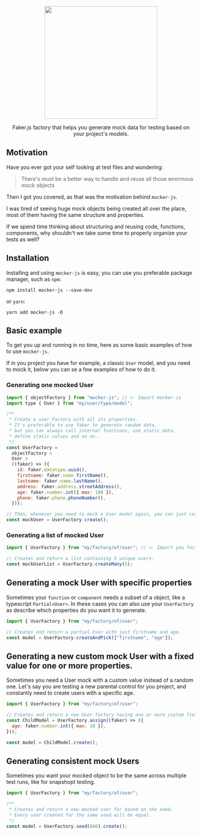 <div align="center">
  <img src="https://tschleuss.github.io/mocker-js/assets/logo.svg" width="300"/>
  <p>Faker.js factory that helps you generate mock data for testing based on your project's models.</p>
</div>

## Motivation

Have you ever got your self looking at test files and wondering:

> There's must be a better way to handle and reuse all those enormous mock objects

Then I got you covered, as that was the motivation behind `mocker-js`.

I was tired of seeing huge mock objects being created all over the place, most of them having the same structure and properties.

If we spend time thinking about structuring and reusing code, functions, components, why shouldn't we take some time to properly organize your tests as well?

## Installation

Installing and using `mocker-js` is easy, you can use you preferable package manager, such as `npm`:

```shell
npm install mocker-js --save-dev
```

or `yarn`:

```shell
yarn add mocker-js -D
```

## Basic example

To get you up and running in no time, here as some basic examples of how to use `mocker-js`.

If in you project you have for example, a classic `User` model, and you need to mock it, below you can se a few examples of how to do it.

### Generating one mocked User

```js
import { objectFactory } from "mocker-js"; // <- Import mocker-js
import type { User } from "my/user/type/model";

/**
 * Create a user Factory with all its properties.
 * It's preferable to use faker to generate random data,
 * but you can always call internal functions, use static data,
 * define static values and so on..
 */
const UserFactory =
  objectFactory <
  User >
  ((faker) => ({
    id: faker.datatype.uuid(),
    firstname: faker.name.firstName(),
    lastname: faker.name.lastName(),
    address: faker.address.streetAddress(),
    age: faker.number.int({ max: 100 }),
    phone: faker.phone.phoneNumber(),
  }));

// Then, whenever you need to mock a User model again, you can just call:
const mockUser = UserFactory.create();
```

### Generating a list of mocked User

```js
import { UserFactory } from "my/factory/of/user"; // <- Import you factory to reuse it

// Creates and return a list containing 5 unique users.
const mockUserList = UserFactory.createMany(5);
```

## Generating a mock User with specific properties

Sometimes your `function` or `component` needs a subset of a object, like a typescript `Partial<User>`. In these cases you can also use your `UserFactory` as describe which properties do you want it to generate.

```js
import { UserFactory } from "my/factory/of/user";

// Creates and return a partial User with just firstname and age.
const model = UserFactory.createAndPick(["firstname", "age"]);
```

## Generating a new custom mock User with a fixed value for one or more properties.

Sometimes you need a User mock with a custom value instead of a random one.
Let's say you are testing a new parental control for you project, and constantly need to
create users with a specific age.

```js
import { UserFactory } from "my/factory/of/user";

// Creates and return a new User factory having one or more custom fields.
const ChildModel = UserFactory.assign((faker) => ({
  age: faker.number.int({ max: 10 }),
}));

const model = ChildModel.create();
```

## Generating consistent mock Users

Sometimes you want your mocked object to be the same across multiple test runs, like for snapshopt testing.

```js
import { UserFactory } from "my/factory/of/user";

/**
 * Creates and return a new mocked user for based on the seed.
 * Every user created for the same seed will be equal.
 */
const model = UserFactory.seed(666).create();
```
